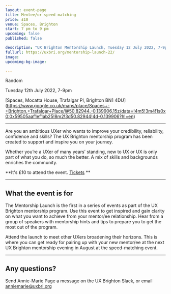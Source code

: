 ```yaml
---
layout: event-page
title: Mentee/or speed matching
price: £10
venue: Spaces, Brighton
start: 7 pm to 9 pm 
upcoming: false
published: false

description: "UX Brighton Mentorship Launch, Tuesday 12 July 2022, 7-9pm at Spaces, Brighton. Get inspired and gain clarity on what you want to achieve from your mentor/ee relationship."
fullurl: https://uxbri.org/mentorship-launch-22/
image: 
upcoming-bg-image: 

---
```


Random 

Tuesday 12th July 2022, 7-9pm

[Spaces, Mocatta House, Trafalgar Pl, Brighton BN1 4DU]
(https://www.google.co.uk/maps/place/Spaces+-+Brighton,+Trafalgar+Place/@50.82944,-0.139906,15z/data=!4m5!3m4!1s0x0:0x59505aaf1ef1ab25!8m2!3d50.82944!4d-0.139906?hl=en) 

---

Are you an ambitious UXer who wants to improve your credibility, reliability, confidence and skills? The UX Brighton mentorship program has been created to support and inspire you on your journey.

Whether you’re a UXer of many years’ standing, new to UX or UX is only part of what you do, so much the better. A mix of skills and backgrounds enriches the community. 

**It's £10 to attend the event. [Tickets]([https://www.tickettailor.com/events/uxbrighton/719267]) ** 


---

## What the event is for

The Mentorship Launch is the first in a series of events as part of the UX Brighton mentorship program. Use this event to get inspired and gain clarity on what you want to achieve from your mentor/ee relationship. Hear from a group of speakers with mentorship hints and tips to prepare you to get the most out of the program.

Attend the launch to meet other UXers broadening their horizons. This is where you can get ready for pairing up with your new mentor/ee at the next UX Brighton mentorship evening in August at the speed-matching event.

---


## Any questions? 

Send Annie-Marie Page a message on the UX Brighton Slack, or email anniemarie@uxbri.org  
